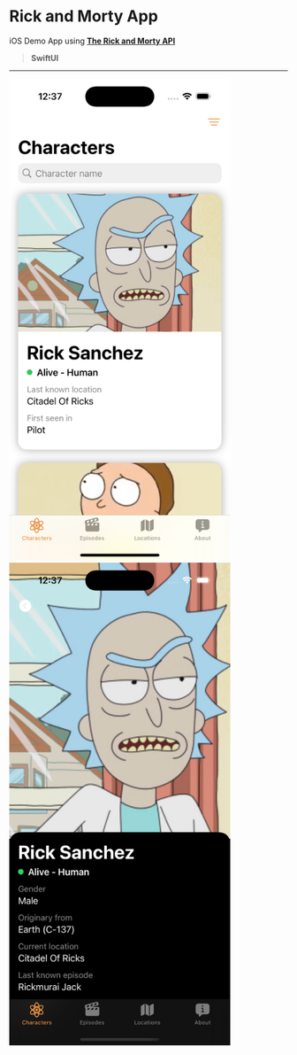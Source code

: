 # Rick and Morty App
iOS Demo App using [**The Rick and Morty API**](https://rickandmortyapi.com)

> **SwiftUI**

---

<img src="https://github.com/mario-corte/rickandmorty/blob/develop/Screenshots/Characters.png" width="400"> <img src="https://github.com/mario-corte/rickandmorty/blob/develop/Screenshots/Character.png" width="400">
